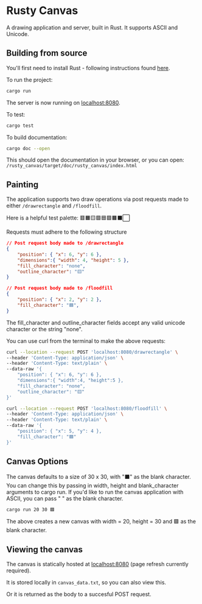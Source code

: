 # Rusty Canvas

A drawing application and server, built in Rust.
It supports ASCII and Unicode.

## Building from source

You'll first need to install Rust - following instructions found [here](https://www.rust-lang.org/tools/install).

To run the project:
```bash
cargo run
```

The server is now running on [localhost:8080](`localhost:8080`).

To test:
```bash
cargo test
```

To build documentation:
```bash
cargo doc --open
```

This should open the documentation in your browser, or you can open:
`/rusty_canvas/target/doc/rusty_canvas/index.html`

## Painting

The application supports two draw operations via post requests made to either `/drawrectangle` and `/floodfill`.

Here is a helpful test palette: 🟥🟧🟨🟩🟦🟪🟫⬛⬜

Requests must adhere to the following structure

```json
// Post request body made to /drawrectangle
{
    "position": { "x": 6, "y": 6 },
    "dimensions":{ "width": 4, "height": 5 },
    "fill_character": "none", 
    "outline_character": "🟨"
}

// Post request body made to /floodfill
{
    "position": { "x": 2, "y": 2 },
    "fill_character": "🟦", 
}
```

The fill_character and outline_character fields accept any valid unicode character or the string "none".

You can use curl from the terminal to make the above requests:

```bash
curl --location --request POST 'localhost:8080/drawrectangle' \
--header 'Content-Type: application/json' \
--header 'Content-Type: text/plain' \
--data-raw '{
    "position": { "x": 6, "y": 6 },
    "dimensions":{ "width":4, "height":5 },
    "fill_character": "none", 
    "outline_character": "🟨"
}'
```

```bash
curl --location --request POST 'localhost:8080/floodfill' \
--header 'Content-Type: application/json' \
--header 'Content-Type: text/plain' \
--data-raw '{
    "position": { "x": 5, "y": 4 },
    "fill_character": "🟦"
}'
```

## Canvas Options

The canvas defaults to a size of 30 x 30, with "⬛" as the blank character.
You can change this by passing in width, height and blank_character arguments to cargo run.
If you'd like to run the canvas application with ASCII, you can pass " " as the blank character.

```bash
cargo run 20 30 🟪
```
The above creates a new canvas with width = 20, height = 30 and 🟪 as the blank character.

## Viewing the canvas

The canvas is statically hosted at [localhost:8080](`localhost:8080`) (page refresh currently required).

It is stored locally in `canvas_data.txt`, so you can also view this.

Or it is returned as the body to a succesful POST request.